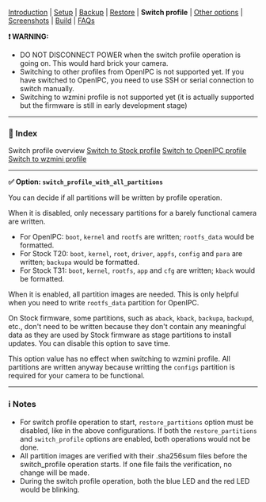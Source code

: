 
[Introduction](README.md) | [Setup](README_setup.md) | [Backup](README_backup.md) | [Restore](README_restore.md) | **Switch profile** | [Other options](README_other_options.md) | [Screenshots](README_screenshots.md) | [Build](README_build.md) | [FAQs](README_FAQs.md)


**❗ WARNING:**
- DO NOT DISCONNECT POWER when the switch profile operation is going on. This would hard brick your camera.
- Switching to other profiles from OpenIPC is not supported yet. If you have switched to OpenIPC, you need to use SSH or serial connection to switch manually.
- Switching to wzmini profile is not supported yet (it is actually supported but the firmware is still in early development stage)

-----

### 📄 Index

Switch profile overview
[Switch to Stock profile](README_switch_profile_stock.md)
[Switch to OpenIPC profile](README_switch_profile_openipc.md)
[Switch to wzmini profile](README_switch_profile_wzmini.md) 

-----

**✅ Option: `switch_profile_with_all_partitions`**

You can decide if all partitions will be written by profile operation.

When it is disabled, only necessary partitions for a barely functional camera are written.

- For OpenIPC: `boot`, `kernel` and `rootfs` are written; `rootfs_data` would be formatted.
- For Stock T20: `boot`, `kernel`, `root`, `driver`, `appfs`, `config` and `para` are written; `backupa` would be formatted.
- For Stock T31: `boot`, `kernel`, `rootfs`, `app` and `cfg` are written; `kback` would be formatted.

When it is enabled, all partition images are needed. This is only helpful when you need to write `rootfs_data` partition for OpenIPC.

On Stock firmware, some partitions, such as `aback`, `kback`, `backupa`, `backupd`, etc., don't need to be written because they don't contain any meaningful data as they are used by Stock firmware as stage partitions to install updates. You can disable this option to save time.

This option value has no effect when switching to wzmini profile. All partitions are written anyway because writting the `configs` partition is required for your camera to be functional.

-----

### ℹ️ Notes
- For switch profile operation to start, `restore_partitions` option must be disabled, like in the above configurations. If both the  `restore_partitions` and `switch_profile` options are enabled, both operations would not be done.
- All partition images are verified with their .sha256sum files before the switch_profile operation starts. If one file fails the verification, no change will be made.
- During the switch profile operation, both the blue LED and the red LED would be blinking.

